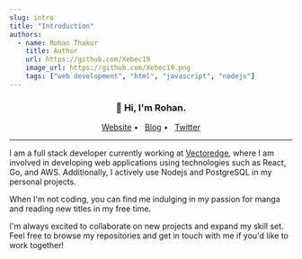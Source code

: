 ```yaml
---
slug: intro
title: "Introduction"
authors:
  - name: Rohan Thakur
    title: Author
    url: https://github.com/Xebec19
    image_url: https://github.com/Xebec19.png
    tags: ["web development", "html", "javascript", "nodejs"]
---
```


<h3 align="center">👋 Hi, I'm Rohan.</h3>

<p align="center">
  <a href="https://rohankumarthakur.co.in/">Website</a> • &nbsp;
  <a href="https://xebec19.medium.com/">Blog</a> • &nbsp;
  <a href="https://twitter.com/tweets_thakur/">Twitter</a>
</p>

---

I am a full stack developer currently working at [Vectoredge](https://vectoredge.io/), where I am involved in developing web applications using technologies such as React, Go, and AWS. Additionally, I actively use Nodejs and PostgreSQL in my personal projects.

When I'm not coding, you can find me indulging in my passion for manga and reading new titles in my free time.

I'm always excited to collaborate on new projects and expand my skill set. Feel free to browse my repositories and get in touch with me if you'd like to work together!
